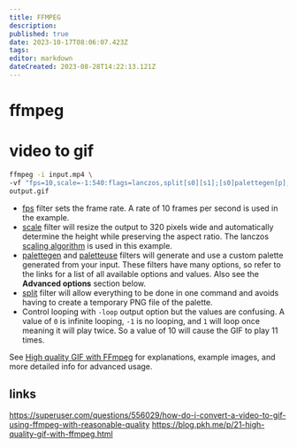 ```yaml
---
title: FFMPEG
description: 
published: true
date: 2023-10-17T08:06:07.423Z
tags: 
editor: markdown
dateCreated: 2023-08-28T14:22:13.121Z
---
```


# ffmpeg

# video to gif

```bash
ffmpeg -i input.mp4 \
-vf "fps=10,scale=-1:540:flags=lanczos,split[s0][s1];[s0]palettegen[p];[s1][p]paletteuse" -loop 0 \
output.gif
```

* [fps](https://ffmpeg.org/ffmpeg-filters.html#fps) filter sets the frame rate. A rate of 10 frames per second is used in the example.
* [scale](https://ffmpeg.org/ffmpeg-filters.html#scale) filter will resize the output to 320 pixels wide and automatically determine the height while preserving the aspect ratio. The lanczos [scaling algorithm](https://ffmpeg.org/ffmpeg-scaler.html) is used in this example.
* [palettegen](https://ffmpeg.org/ffmpeg-filters.html#palettegen) and [paletteuse](https://ffmpeg.org/ffmpeg-filters.html#paletteuse) filters will generate and use a custom palette generated from your input. These filters have many options, so refer to the links for a list of all available options and values. Also see the **Advanced options** section below.
* [split](https://ffmpeg.org/ffmpeg-filters.html#split_002c-asplit) filter will allow everything to be done in one command and avoids having to create a temporary PNG file of the palette.
* Control looping with `-loop` output option but the values are confusing. A value of `0` is infinite looping, `-1` is no looping, and `1` will loop once meaning it will play twice. So a value of 10 will cause the GIF to play 11 times.

See [High quality GIF with FFmpeg](http://blog.pkh.me/p/21-high-quality-gif-with-ffmpeg.html) for explanations, example images, and more detailed info for advanced usage.

## links

https://superuser.com/questions/556029/how-do-i-convert-a-video-to-gif-using-ffmpeg-with-reasonable-quality
https://blog.pkh.me/p/21-high-quality-gif-with-ffmpeg.html
